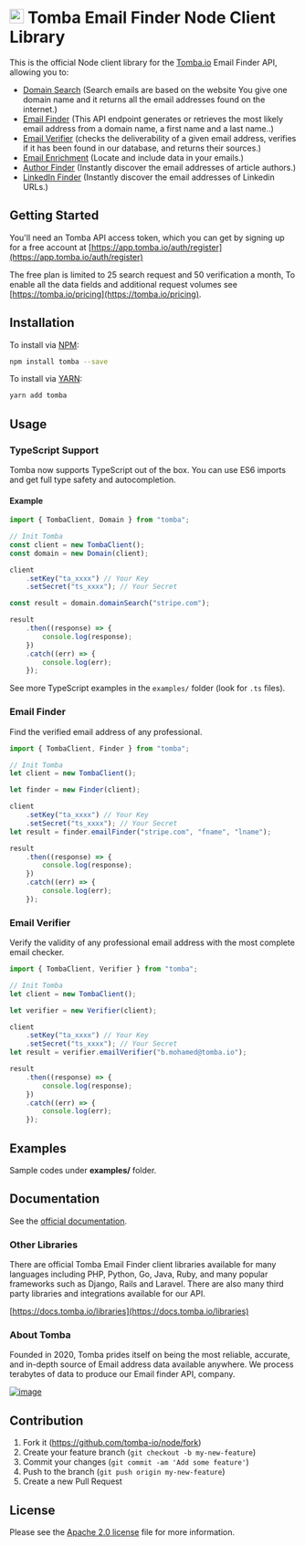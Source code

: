 # [<img src="https://tomba.io/logo.svg" alt="Tomba" width="25"/>](https://tomba.io/) Tomba Email Finder Node Client Library

This is the official Node client library for the [Tomba.io](https://tomba.io) Email Finder API,
allowing you to:

-   [Domain Search](https://tomba.io/domain-search) (Search emails are based on the website You give one domain name and it returns all the email addresses found on the internet.)
-   [Email Finder](https://tomba.io/email-finder) (This API endpoint generates or retrieves the most likely email address from a domain name, a first name and a last name..)
-   [Email Verifier](https://tomba.io/email-verifier) (checks the deliverability of a given email address, verifies if it has been found in our database, and returns their sources.)
-   [Email Enrichment](https://tomba.io/enrichment) (Locate and include data in your emails.)
-   [Author Finder](https://tomba.io/author-finder) (Instantly discover the email addresses of article authors.)
-   [LinkedIn Finder](https://tomba.io/linkedin-finder) (Instantly discover the email addresses of Linkedin URLs.)

## Getting Started

You'll need an Tomba API access token, which you can get by signing up for a free account at [https://app.tomba.io/auth/register](https://app.tomba.io/auth/register)

The free plan is limited to 25 search request and 50 verification a month, To enable all the data fields and additional request volumes see [https://tomba.io/pricing](https://tomba.io/pricing).

## Installation

To install via [NPM](https://www.npmjs.com/package/tomba):

```bash
npm install tomba --save
```

To install via [YARN](https://yarnpkg.com/package/tomba):

```bash
yarn add tomba
```

## Usage

### TypeScript Support

Tomba now supports TypeScript out of the box. You can use ES6 imports and get full type safety and autocompletion.

#### Example

```ts
import { TombaClient, Domain } from "tomba";

// Init Tomba
const client = new TombaClient();
const domain = new Domain(client);

client
    .setKey("ta_xxxx") // Your Key
    .setSecret("ts_xxxx"); // Your Secret

const result = domain.domainSearch("stripe.com");

result
    .then((response) => {
        console.log(response);
    })
    .catch((err) => {
        console.log(err);
    });
```

See more TypeScript examples in the `examples/` folder (look for `.ts` files).

### Email Finder

Find the verified email address of any professional.

```js
import { TombaClient, Finder } from "tomba";

// Init Tomba
let client = new TombaClient();

let finder = new Finder(client);

client
    .setKey("ta_xxxx") // Your Key
    .setSecret("ts_xxxx"); // Your Secret
let result = finder.emailFinder("stripe.com", "fname", "lname");

result
    .then((response) => {
        console.log(response);
    })
    .catch((err) => {
        console.log(err);
    });
```

### Email Verifier

Verify the validity of any professional email address with the most complete email checker.

```js
import { TombaClient, Verifier } from "tomba";

// Init Tomba
let client = new TombaClient();

let verifier = new Verifier(client);

client
    .setKey("ta_xxxx") // Your Key
    .setSecret("ts_xxxx"); // Your Secret
let result = verifier.emailVerifier("b.mohamed@tomba.io");

result
    .then((response) => {
        console.log(response);
    })
    .catch((err) => {
        console.log(err);
    });
```

## Examples

Sample codes under **examples/** folder.

## Documentation

See the [official documentation](https://docs.tomba.io/introduction).

### Other Libraries

There are official Tomba Email Finder client libraries available for many languages including PHP, Python, Go, Java, Ruby, and many popular frameworks such as Django, Rails and Laravel. There are also many third party libraries and integrations available for our API.

[https://docs.tomba.io/libraries](https://docs.tomba.io/libraries)

### About Tomba

Founded in 2020, Tomba prides itself on being the most reliable, accurate, and in-depth source of Email address data available anywhere. We process terabytes of data to produce our Email finder API, company.

[![image](https://avatars.githubusercontent.com/u/67979591?s=200&v=4)](https://tomba.io/)

## Contribution

1. Fork it (<https://github.com/tomba-io/node/fork>)
2. Create your feature branch (`git checkout -b my-new-feature`)
3. Commit your changes (`git commit -am 'Add some feature'`)
4. Push to the branch (`git push origin my-new-feature`)
5. Create a new Pull Request

## License

Please see the [Apache 2.0 license](http://www.apache.org/licenses/LICENSE-2.0.html) file for more information.
